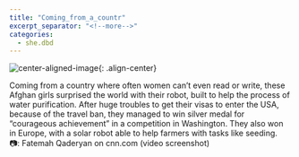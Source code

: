 ```yaml
---
title: "Coming_from_a_countr"
excerpt_separator: "<!--more-->"
categories:
  - she.dbd
---
```



![center-aligned-image](https://cdn.pixabay.com/photo/2020/10/26/16/56/man-5687861_1280.png){: .align-center}

Coming from a country where often women can’t even read or write, these Afghan girls surprised the world with their robot, built to help the process of water purification. After huge troubles to get their visas to enter the USA, because of the travel ban, they managed to win silver medal for “courageous achievement” in a competition in Washington. They also won in Europe, with a solar robot able to help farmers with tasks like seeding.⁠
⁠
📷: Fatemah Qaderyan on cnn.com (video screenshot)⁠
